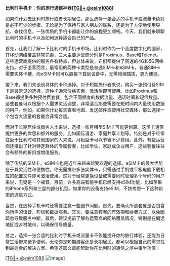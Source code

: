**比利时手机卡：你的旅行通信神器[[TG💪+ @esim1088](https://t.me/s/esim1088)]**

如果你计划去比利时旅行或者长期居住，那么选择一张合适的手机卡或流量卡绝对是必不可少的步骤。无论是为了保持与家人朋友的联系，还是为了方便地使用导航、查找信息，一张优质的手机卡都能让你的旅程更加顺畅。今天，我们就来聊聊比利时的手机卡以及如何选择适合自己的产品。

首先，让我们了解一下比利时的手机卡市场。比利时作为一个高度数字化的国家，其移动网络覆盖非常完善，三大主要运营商分别是Proximus、Base和Telenet。这些运营商提供的服务各有特点，但总体来说，它们都提供了高速的4G和5G网络支持。对于游客而言，最常用的两种卡类型是普通SIM卡和eSIM卡。普通SIM卡需要实体卡槽，而eSIM卡则可以直接下载到设备中，无需物理插拔，更为便捷。

接下来，我们来谈谈具体的卡种选择。对于短期旅行者来说，购买一张预付费SIM卡是最常见的选择。这种卡通常价格实惠，激活后即可使用。比如Proximus和Base都提供多种预付费套餐，包含不同额度的数据流量、通话时间和短信数量。这些套餐可以根据个人需求灵活调整，非常适合那些需要在短时间内大量使用数据的用户。例如，如果你计划每天查看地图、发送邮件或使用社交媒体，那么选择一个包含大流量的套餐会非常合适。

而对于长期居住或商务人士来说，选择一张月租型SIM卡可能更划算。这类卡通常提供更多的优惠和额外的服务，比如国际漫游、家庭共享计划等。特别是对于经常往返于比利时和其他国家的人来说，月租型卡可以节省不少费用。此外，有些运营商还推出了针对特定群体的专属套餐，比如学生、家庭或企业用户，这些套餐往往会有额外的折扣或增值服务。

除了传统的SIM卡，eSIM卡也是近年来越来越受欢迎的选择。eSIM卡的最大优势在于其灵活性和便携性。你无需携带多张实体卡，只需通过手机或平板电脑下载相应的配置文件即可激活使用。这对于经常更换设备或需要同时管理多个号码的用户来说，无疑是一个福音。目前，许多高端智能手机已经支持eSIM功能，比如苹果的iPhone系列和三星的部分机型。如果你的设备支持eSIM，不妨考虑一下这种新型的通信方式。

当然，在选择手机卡时还需要注意一些细节问题。首先，要确认所选套餐是否包含你所需的语音、短信和数据服务。其次，要注意套餐的有效期和续费方式，以免因疏忽导致服务中断。最后，建议提前了解各运营商的网络覆盖情况，特别是在偏远地区或乡村地带，以确保信号质量。

总之，选择一张合适的比利时手机卡或流量卡不仅能提升你的旅行体验，还能为日常生活带来诸多便利。无论你是短期游客还是长期居民，都可以根据自己的需求找到最适合的解决方案。希望这篇文章能帮助你在比利时的通信之旅中事半功倍！

[[TG💪+ @esim1088](https://t.me/s/esim1088) ![Image](https://i.postimg.cc/4NQfJmqS/Snipaste-2025-05-13-00-14-12.png)]
